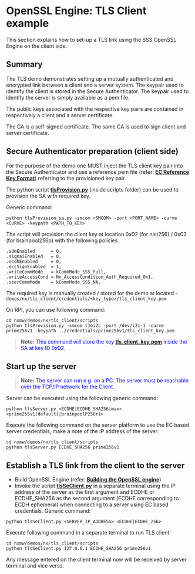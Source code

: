 # OpenSSL Engine: TLS Client example

This section explains how to set-up a TLS link using the SSS OpenSSL
Engine on the client side.

## Summary

The TLS demo demonstrates setting up a mutually authenticated and
encrypted link between a client and a server system. The keypair used to
identify the client is stored in the Secure Authenticator. The keypair
used to identify the server is simply available as a pem file.

The public keys associated with the respective key pairs are contained
in respectively a client and a server certificate.

The CA is a self-signed certificate. The same CA is used to sign client
and server certificate.

## Secure Authenticator preparation (client side)

For the purpose of the demo one MUST inject the TLS client key pair into
the Secure Authenticator and use a reference pem file
(refer: [**EC Reference Key Format**](../../../plugin/openssl/readme.md)) referring to the provisioned key pair.

The python script [**tlsProvision.py**](./scripts/tlsProvision.py) (inside scripts folder) can be
used to provision the SA with required key.

Generic command:
```
python tlsProvision_sa.py -smcom <SMCOM> -port <PORT_NAME> -curve <CURVE> -keypath <PATH_TO_KEY>
```

The script will provision the client key at location 0x02 (for nist256) / 0x03 (for brainpool256p) with the following policies

```
.sdmEnabled      = 0,
.sigmaiEnabled   = 0,
.ecdhEnabled     = 0,
.eccSignEnabled  = 1,
.writeCommMode   = kCommMode_SSS_Full,
.writeAccessCond = Nx_AccessCondition_Auth_Required_0x1,
.userCommMode    = kCommMode_SSS_NA,
```

The required key is manually created / stored for the demo at located - `demos/nx/tls_client/credentials/<key_type>/tls_client_key.pem`

On RPI, you can use following command:
```
cd nxmw/demos/nx/tls_client/scripts
python tlsProvision.py -smcom t1oi2c -port /dev/i2c-1 -curve prime256v1 -keypath ../credentials/prime256v1/tls_client_key.pem
```
>**Note:** <span style="color:blue;">This command will store the key [**tls_client_key.pem**](./credentials/prime256v1/tls_client_key.pem) inside the SA at key ID 0x02.</span>

## Start up the server

>**Note:** <span style="color:blue;">The server can run e.g. on a PC. The server must be reachable over the TCP/IP network for the Client.</span>

Server can be executed using the following generic command:
```
python tlsServer.py <ECDHE|ECDHE_SHA256|max> <prime256v1(default)|brainpoolP256r1>
```

Execute the following command on the server platform to use the EC based
server credentials, make a note of the IP address of the server:

```
cd nxmw/demos/nx/tls_client/scripts
python tlsServer.py ECDHE_SHA256 prime256v1
```
## Establish a TLS link from the client to the server

- Build OpenSSL Engine (refer: [**Building the OpenSSL engine**](../../../plugin/openssl/readme.md))
- Invoke the script [**tlsSeClient.py**](./scripts/tlsSeClient.py) in a separate terminal using the IP address of the server as the first argument and ECDHE or ECDHE_SHA256 as the second argument (ECDHE
corresponding to ECDH ephemeral) when connecting to a server using EC
based credentials. Generic command:
```
python tlsSeClient.py <SERVER_IP_ADDRESS> <ECDHE|ECDHE_256>
```

Execute following command in a separate terminal to run TLS client:
```
cd nxmw/demos/nx/tls_client/scripts
python tlsSeClient.py 127.0.0.1 ECDHE_SHA256 prime256v1
```
Any message entered on the client terminal now will be received by server terminal and vice versa.